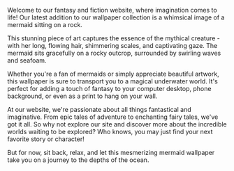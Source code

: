 <!--
Write me content for website with wallpaper "A whimsical image of a mermaid sitting on a rock for a fantasy or fiction website"
-->

<!--font:Poppins-->

Welcome to our fantasy and fiction website, where imagination comes to life! Our latest addition to our wallpaper collection is a whimsical image of a mermaid sitting on a rock.

This stunning piece of art captures the essence of the mythical creature - with her long, flowing hair, shimmering scales, and captivating gaze. The mermaid sits gracefully on a rocky outcrop, surrounded by swirling waves and seafoam.

Whether you're a fan of mermaids or simply appreciate beautiful artwork, this wallpaper is sure to transport you to a magical underwater world. It's perfect for adding a touch of fantasy to your computer desktop, phone background, or even as a print to hang on your wall.

At our website, we're passionate about all things fantastical and imaginative. From epic tales of adventure to enchanting fairy tales, we've got it all. So why not explore our site and discover more about the incredible worlds waiting to be explored? Who knows, you may just find your next favorite story or character!

But for now, sit back, relax, and let this mesmerizing mermaid wallpaper take you on a journey to the depths of the ocean.
